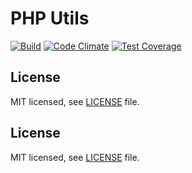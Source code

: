 # PHP Utils

[![Build](https://github.com/keboola/php-utils/actions/workflows/push.yml/badge.svg)](https://github.com/keboola/php-utils/actions/workflows/push.yml)
[![Code Climate](https://codeclimate.com/github/keboola/php-utils/badges/gpa.svg)](https://codeclimate.com/github/keboola/php-utils)
[![Test Coverage](https://codeclimate.com/github/keboola/php-utils/badges/coverage.svg)](https://codeclimate.com/github/keboola/php-utils)

## License

MIT licensed, see [LICENSE](./LICENSE) file.

## License

MIT licensed, see [LICENSE](./LICENSE) file.
